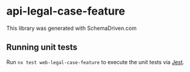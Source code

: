 
# api-legal-case-feature

This library was generated with SchemaDriven.com

## Running unit tests

Run `nx test web-legal-case-feature` to execute the unit tests via [Jest](https://jestjs.io).

